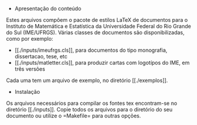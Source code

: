 * Apresentação do conteúdo

Estes arquivos compõem o pacote de estilos LaTeX de documentos para o
Instituto de Matemática e Estatística da Universidade Federal do Rio Grande do Sul
(IME/UFRGS). Várias classes de documentos são disponibilizadas, como
por exemplo:

- [[./inputs/imeufrgs.cls]], para documentos do tipo monografia, dissertacao, tese, etc
- [[./inputs/matletter.cls]], para produzir cartas com logotípos do IME, em três versões

Cada uma tem um arquivo de exemplo, no diretório [[./exemplos]].

* Instalação

Os arquivos necessários para compilar os fontes tex encontram-se no
diretório [[./inputs]]. Copie todos os arquivos para o diretório do seu
documento ou utilize o =Makefile= para outras opções.
